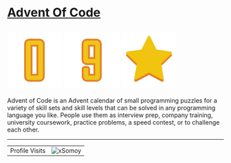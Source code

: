 # [Advent Of Code](https://adventofcode.com/)
<!-- ## ![star](./images/star.png) ![x](./images/x.png) ![number](./images/0.png) ![number](images/4.png) -->
## ![number](./images/0.png) ![number](images/9.png) ![star](./images/star.png)
Advent of Code is an Advent calendar of small programming puzzles for a variety of skill sets and skill levels that can be solved in any programming language you like. People use them as interview prep, company training, university coursework, practice problems, a speed contest, or to challenge each other.

--- 
<!-- visitor counter -->
<table aligh="center">
  <tr>
    <td>Profile Visits</td>
    <td><img src="https://profile-counter.glitch.me/xsomoy/count.svg" alt="xSomoy" /></td>
  </tr>
</table>